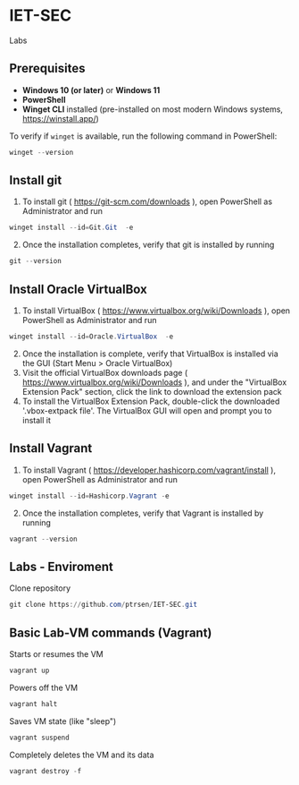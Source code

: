 # IET-SEC
Labs

## Prerequisites
- **Windows 10 (or later)** or **Windows 11**
- **PowerShell**
- **Winget CLI** installed (pre-installed on most modern Windows systems, https://winstall.app/)

To verify if `winget` is available, run the following command in PowerShell:

```powershell
winget --version
```


## Install git 
1. To install git ( https://git-scm.com/downloads ), open PowerShell as Administrator and run

```powershell
winget install --id=Git.Git  -e
```

2. Once the installation completes, verify that git is installed by running

```powershell
git --version
```


## Install Oracle VirtualBox 
1. To install VirtualBox  ( https://www.virtualbox.org/wiki/Downloads ), open PowerShell as Administrator and run

```powershell
winget install --id=Oracle.VirtualBox  -e
```

2. Once the installation is complete, verify that VirtualBox is installed via the GUI (Start Menu > Oracle VirtualBox)
3. Visit the official VirtualBox downloads page ( https://www.virtualbox.org/wiki/Downloads ), and under the "VirtualBox Extension Pack" section, click the link to download the extension pack
4. To install the VirtualBox Extension Pack, double-click the downloaded '.vbox-extpack file'. The VirtualBox GUI will open and prompt you to install it


## Install Vagrant
1. To install Vagrant ( https://developer.hashicorp.com/vagrant/install ), open PowerShell as Administrator and run

```powershell
winget install --id=Hashicorp.Vagrant -e
```

2. Once the installation completes, verify that Vagrant is installed by running

```powershell
vagrant --version
```


## Labs - Enviroment 

Clone repository

```powershell
git clone https://github.com/ptrsen/IET-SEC.git 
```


## Basic Lab-VM commands (Vagrant) 

Starts or resumes the VM
```powershell
vagrant up
```

Powers off the VM
```powershell
vagrant halt 
```

Saves VM state (like "sleep")
```powershell
vagrant suspend 
```

Completely deletes the VM and its data
```powershell
vagrant destroy -f
```


